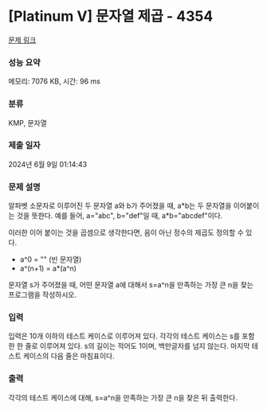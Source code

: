 # [Platinum V] 문자열 제곱 - 4354 

[문제 링크](https://www.acmicpc.net/problem/4354) 

### 성능 요약

메모리: 7076 KB, 시간: 96 ms

### 분류

KMP, 문자열

### 제출 일자

2024년 6월 9일 01:14:43

### 문제 설명

<p>알파벳 소문자로 이루어진 두 문자열 a와 b가 주어졌을 때, a*b는 두 문자열을 이어붙이는 것을 뜻한다. 예를 들어, a="abc", b="def"일 때, a*b="abcdef"이다.</p>

<p>이러한 이어 붙이는 것을 곱셈으로 생각한다면, 음이 아닌 정수의 제곱도 정의할 수 있다.</p>

<ul>
	<li>a^0 = "" (빈 문자열)</li>
	<li>a^(n+1) = a*(a^n)</li>
</ul>

<p>문자열 s가 주어졌을 때, 어떤 문자열 a에 대해서 s=a^n을 만족하는 가장 큰 n을 찾는 프로그램을 작성하시오.</p>

### 입력 

 <p>입력은 10개 이하의 테스트 케이스로 이루어져 있다. 각각의 테스트 케이스는 s를 포함한 한 줄로 이루어져 있다. s의 길이는 적어도 1이며, 백만글자를 넘지 않는다. 마지막 테스트 케이스의 다음 줄은 마침표이다.</p>

### 출력 

 <p>각각의 테스트 케이스에 대해, s=a^n을 만족하는 가장 큰 n을 찾은 뒤 출력한다.</p>

